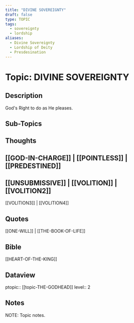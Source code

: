 ```yaml
---
title: "DIVINE SOVEREIGNTY"
draft: false
type: TOPIC
tags:
  - sovereignty
  - lordship
aliases:
  - Divine Sovereignty
  - Lordship of Deity
  - Presdesination
---
```

# Topic: DIVINE SOVEREIGNTY
## Description
God's Right to do as He pleases.

## Sub-Topics


## Thoughts
[[GOD-IN-CHARGE]] | [[POINTLESS]] | [[PREDESTINED]]
-
[[UNSUBMISSIVE]] | [[VOLITION]] | [[VOLITION2]]
-
[[VOLITION3]] | [[VOLITION4]]

## Quotes
[[ONE-WILL]] | [[THE-BOOK-OF-LIFE]]

## Bible
[[HEART-OF-THE-KING]]

## Dataview
ptopic:: [[topic-THE-GODHEAD]]
level:: 2

## Notes
NOTE: Topic notes.